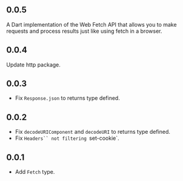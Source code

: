 ## 0.0.5

A Dart implementation of the Web Fetch API that allows you to make requests and process results just like using fetch in a browser.

## 0.0.4

Update http package.

## 0.0.3

- Fix `Response.json` to returns type defined.

## 0.0.2

- Fix `decodeURIComponent` and `decodeURI` to returns type defined.
- Fix ` Headers`` not filtering  `set-cookie`.

## 0.0.1

- Add `Fetch` type.
